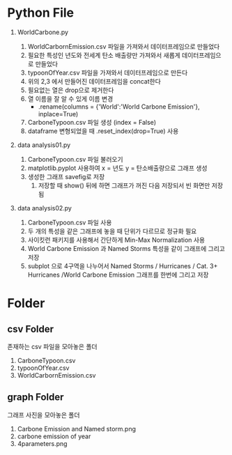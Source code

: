 
# Python File
1. WorldCarbone.py
   1. WorldCarbornEmission.csv 파일을 가져와서 데이터프레임으로 만들었다
   2. 필요한 특성인 년도와 전세계 탄소 배출량만 가져와서 새롭게 데이터프레임으로 만들었다
   3. typoonOfYear.csv 파일을 가져와서 데이터프레임으로 만든다
   4. 위의 2,3 에서 만들어진 데이터프레임을 concat한다
   5. 필요없는 열은 drop으로 제거한다
   6. 열 이름을 잘 알 수 있게 이름 변경
      - .rename(columns = {'World':'World Carbone Emission'}, inplace=True)
   7. CarboneTypoon.csv 파일 생성 (index = False)
   8. dataframe 변형되었을 때 .reset_index(drop=True) 사용

2. data analysis01.py
   1. CarboneTypoon.csv 파일 불러오기
   2. matplotlib.pyplot 사용하여 x = 년도 y = 탄소배출량으로 그래프 생성
   3. 생성한 그래프 savefig로 저장
      1. 저장할 때 show() 뒤에 하면 그래프가 꺼진 다음 저장되서 빈 화면만 저장됨

3. data analysis02.py
   1. CarboneTypoon.csv 파일 사용
   2. 두 개의 특성을 같은 그래프에 놓을 때 단위가 다르므로 정규화 필요
   3. 사이킷런 패키지를 사용해서 간단하게 Min-Max Normalization 사용
   4. World Carbone Emission 과 Named Storms 특성을 같이 그래프에 그리고 저장
   5. subplot 으로  4구역을 나누어서 Named Storms / Hurricanes / Cat. 3+ Hurricanes /World Carbone Emission 그래프를 한번에 그리고 저장


# Folder

## csv Folder
존재하는 csv 파일을 모아놓은 폴더
1. CarboneTypoon.csv
2. typoonOfYear.csv
3. WorldCarbornEmission.csv

## graph Folder
그래프 사진을 모아놓은 폴더
1. Carbone Emission and Named storm.png
2. carbone emission of year
3. 4parameters.png